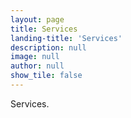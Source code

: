```yaml
---
layout: page
title: Services
landing-title: 'Services'
description: null
image: null
author: null
show_tile: false
---
```


Services.